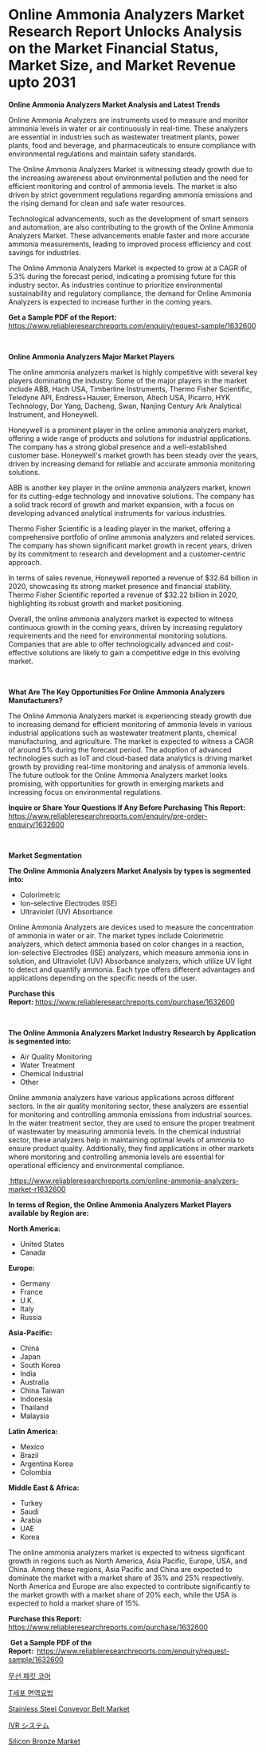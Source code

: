 <p><h1>Online Ammonia Analyzers Market Research Report Unlocks Analysis on the Market Financial Status, Market Size, and Market Revenue upto 2031</h1></p><p><strong>Online Ammonia Analyzers Market Analysis and Latest Trends</strong></p>
<p><p>Online Ammonia Analyzers are instruments used to measure and monitor ammonia levels in water or air continuously in real-time. These analyzers are essential in industries such as wastewater treatment plants, power plants, food and beverage, and pharmaceuticals to ensure compliance with environmental regulations and maintain safety standards.</p><p>The Online Ammonia Analyzers Market is witnessing steady growth due to the increasing awareness about environmental pollution and the need for efficient monitoring and control of ammonia levels. The market is also driven by strict government regulations regarding ammonia emissions and the rising demand for clean and safe water resources.</p><p>Technological advancements, such as the development of smart sensors and automation, are also contributing to the growth of the Online Ammonia Analyzers Market. These advancements enable faster and more accurate ammonia measurements, leading to improved process efficiency and cost savings for industries.</p><p>The Online Ammonia Analyzers Market is expected to grow at a CAGR of 5.3% during the forecast period, indicating a promising future for this industry sector. As industries continue to prioritize environmental sustainability and regulatory compliance, the demand for Online Ammonia Analyzers is expected to increase further in the coming years.</p></p>
<p><strong>Get a Sample PDF of the Report:&nbsp;</strong> <a href="https://www.reliableresearchreports.com/enquiry/request-sample/1632600">https://www.reliableresearchreports.com/enquiry/request-sample/1632600</a></p>
<p>&nbsp;</p>
<p><strong>Online Ammonia Analyzers Major Market Players</strong></p>
<p><p>The online ammonia analyzers market is highly competitive with several key players dominating the industry. Some of the major players in the market include ABB, Hach USA, Timberline Instruments, Thermo Fisher Scientific, Teledyne API, Endress+Hauser, Emerson, Altech USA, Picarro, HYK Technology, Dor Yang, Dacheng, Swan, Nanjing Century Ark Analytical Instrument, and Honeywell.</p><p>Honeywell is a prominent player in the online ammonia analyzers market, offering a wide range of products and solutions for industrial applications. The company has a strong global presence and a well-established customer base. Honeywell's market growth has been steady over the years, driven by increasing demand for reliable and accurate ammonia monitoring solutions.</p><p>ABB is another key player in the online ammonia analyzers market, known for its cutting-edge technology and innovative solutions. The company has a solid track record of growth and market expansion, with a focus on developing advanced analytical instruments for various industries.</p><p>Thermo Fisher Scientific is a leading player in the market, offering a comprehensive portfolio of online ammonia analyzers and related services. The company has shown significant market growth in recent years, driven by its commitment to research and development and a customer-centric approach.</p><p>In terms of sales revenue, Honeywell reported a revenue of $32.64 billion in 2020, showcasing its strong market presence and financial stability. Thermo Fisher Scientific reported a revenue of $32.22 billion in 2020, highlighting its robust growth and market positioning.</p><p>Overall, the online ammonia analyzers market is expected to witness continuous growth in the coming years, driven by increasing regulatory requirements and the need for environmental monitoring solutions. Companies that are able to offer technologically advanced and cost-effective solutions are likely to gain a competitive edge in this evolving market.</p></p>
<p>&nbsp;</p>
<p><strong>What Are The Key Opportunities For Online Ammonia Analyzers Manufacturers?</strong></p>
<p><p>The Online Ammonia Analyzers market is experiencing steady growth due to increasing demand for efficient monitoring of ammonia levels in various industrial applications such as wastewater treatment plants, chemical manufacturing, and agriculture. The market is expected to witness a CAGR of around 5% during the forecast period. The adoption of advanced technologies such as IoT and cloud-based data analytics is driving market growth by providing real-time monitoring and analysis of ammonia levels. The future outlook for the Online Ammonia Analyzers market looks promising, with opportunities for growth in emerging markets and increasing focus on environmental regulations.</p></p>
<p><strong>Inquire or Share Your Questions If Any Before Purchasing This Report:</strong> <a href="https://www.reliableresearchreports.com/enquiry/pre-order-enquiry/1632600">https://www.reliableresearchreports.com/enquiry/pre-order-enquiry/1632600</a></p>
<p>&nbsp;</p>
<p><strong>Market Segmentation</strong></p>
<p><strong>The Online Ammonia Analyzers Market Analysis by types is segmented into:</strong></p>
<p><ul><li>Colorimetric</li><li>Ion-selective Electrodes (ISE)</li><li>Ultraviolet (UV) Absorbance</li></ul></p>
<p><p>Online Ammonia Analyzers are devices used to measure the concentration of ammonia in water or air. The market types include Colorimetric analyzers, which detect ammonia based on color changes in a reaction, Ion-selective Electrodes (ISE) analyzers, which measure ammonia ions in solution, and Ultraviolet (UV) Absorbance analyzers, which utilize UV light to detect and quantify ammonia. Each type offers different advantages and applications depending on the specific needs of the user.</p></p>
<p><strong>Purchase this Report:&nbsp;</strong><a href="https://www.reliableresearchreports.com/purchase/1632600">https://www.reliableresearchreports.com/purchase/1632600</a></p>
<p>&nbsp;</p>
<p><strong>The Online Ammonia Analyzers Market Industry Research by Application is segmented into:</strong></p>
<p><ul><li>Air Quality Monitoring</li><li>Water Treatment</li><li>Chemical Industrial</li><li>Other</li></ul></p>
<p><p>Online ammonia analyzers have various applications across different sectors. In the air quality monitoring sector, these analyzers are essential for monitoring and controlling ammonia emissions from industrial sources. In the water treatment sector, they are used to ensure the proper treatment of wastewater by measuring ammonia levels. In the chemical industrial sector, these analyzers help in maintaining optimal levels of ammonia to ensure product quality. Additionally, they find applications in other markets where monitoring and controlling ammonia levels are essential for operational efficiency and environmental compliance.</p></p>
<p><a href="https://www.reliableresearchreports.com/online-ammonia-analyzers-market-r1632600">&nbsp;https://www.reliableresearchreports.com/online-ammonia-analyzers-market-r1632600</a></p>
<p><strong>In terms of Region, the Online Ammonia Analyzers Market Players available by Region are:</strong></p>
<p>
    <p> <strong> North America: </strong>
        <ul>
            <li>United States</li>
            <li>Canada</li>
        </ul>
        </p> 
    <p> <strong> Europe: </strong>
        <ul>
            <li>Germany</li>
            <li>France</li>
            <li>U.K.</li>
            <li>Italy</li>
            <li>Russia</li>
        </ul>
        </p> 
    <p> <strong> Asia-Pacific: </strong>
        <ul>
            <li>China</li>
            <li>Japan</li>
            <li>South Korea</li>
            <li>India</li>
            <li>Australia</li>
            <li>China Taiwan</li>
            <li>Indonesia</li>
            <li>Thailand</li>
            <li>Malaysia</li>
        </ul>
        </p> 
    <p> <strong> Latin America: </strong>
        <ul>
            <li>Mexico</li>
            <li>Brazil</li>
            <li>Argentina Korea</li>
            <li>Colombia</li>
        </ul>
        </p> 
    <p> <strong> Middle East & Africa: </strong>
        <ul>
            <li>Turkey</li>
            <li>Saudi</li>
            <li>Arabia</li>
            <li>UAE</li>
            <li>Korea</li>
        </ul>
    </p>
    </p>
<p><p>The online ammonia analyzers market is expected to witness significant growth in regions such as North America, Asia Pacific, Europe, USA, and China. Among these regions, Asia Pacific and China are expected to dominate the market with a market share of 35% and 25% respectively. North America and Europe are also expected to contribute significantly to the market growth with a market share of 20% each, while the USA is expected to hold a market share of 15%.</p></p>
<p><strong>Purchase this Report: </strong><a href="https://www.reliableresearchreports.com/purchase/1632600">https://www.reliableresearchreports.com/purchase/1632600</a></p>
<p>&nbsp;<strong>Get a Sample PDF of the Report:&nbsp;&nbsp;</strong><a href="https://www.reliableresearchreports.com/enquiry/request-sample/1632600">https://www.reliableresearchreports.com/enquiry/request-sample/1632600</a></p>
<p><strong></strong></p>
<p><p><a href="https://github.com/durgin521/Market-Research-Report-List-1/blob/main/144209231965.md">무선 패킷 코어</a></p><p><a href="https://github.com/novabrown3/Market-Research-Report-List-1/blob/main/896000931964.md">T세포 면역요법</a></p><p><a href="https://github.com/sofayahoo2023/Market-Research-Report-List-4/blob/main/stainless-steel-conveyor-belt-market.md">Stainless Steel Conveyor Belt Market</a></p><p><a href="https://github.com/mohamedbakry57/Market-Research-Report-List-3/blob/main/417202934649.md">IVR システム</a></p><p><a href="https://issuu.com/reportprime-2/docs/silicon-bronze-market-size-2030.pptx">Silicon Bronze Market</a></p></p>
